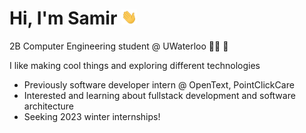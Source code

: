 # Hi, I'm Samir <img src="https://raw.githubusercontent.com/samirrh/samirrh/master/wave.gif" width="5%">
2B Computer Engineering student @ UWaterloo  :technologist:  :notebook:

I like making cool things and exploring different technologies

- Previously software developer intern @ OpenText, PointClickCare
- Interested and learning about fullstack development and software architecture
- Seeking 2023 winter internships!
